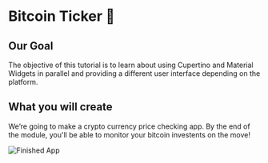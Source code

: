 # Bitcoin Ticker 🤑

## Our Goal

The objective of this tutorial is to learn about using Cupertino and Material Widgets in parallel
and providing a different user interface depending on the platform.

## What you will create

We’re going to make a crypto currency price checking app. By the end of the module, you'll be able
to monitor your bitcoin investents on the move!

![Finished App](https://github.com/londonappbrewery/Images/blob/master/bitcoin-flutter-demo.gif)
